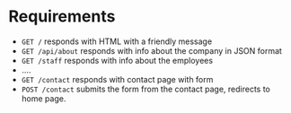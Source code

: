 # Requirements

- `GET /` responds with HTML with a friendly message
- `GET /api/about` responds with info about the company in JSON format
- `GET /staff` responds with info about the employees
- ....
- `GET /contact` responds with contact page with form
- `POST /contact` submits the form from the contact page, redirects to home page.
